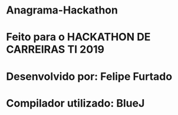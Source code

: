 # Anagrama-Hackathon
# Feito para o HACKATHON DE CARREIRAS TI 2019
# Desenvolvido por: Felipe Furtado
# Compilador utilizado: BlueJ
